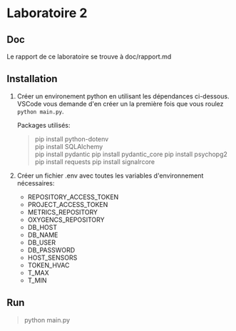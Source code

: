 
# Laboratoire 2

## Doc

Le rapport de ce laboratoire se trouve à doc/rapport.md

## Installation

1. Créer un environement python en utilisant les dépendances ci-dessous. VSCode vous demande d'en créer un la première fois que vous roulez `python main.py`.

   Packages utilisés:  
   > pip install python-dotenv  
   > pip install SQLAlchemy  
   > pip install pydantic
   > pip install pydantic_core
   > pip install psychopg2
   > pip install requests
   > pip install signalrcore

2. Créer un fichier .env avec toutes les variables d'environnement nécessaires:
   - REPOSITORY_ACCESS_TOKEN
   - PROJECT_ACCESS_TOKEN
   - METRICS_REPOSITORY
   - OXYGENCS_REPOSITORY
   - DB_HOST
   - DB_NAME
   - DB_USER
   - DB_PASSWORD
   - HOST_SENSORS
   - TOKEN_HVAC
   - T_MAX
   - T_MIN

## Run

> python main.py
